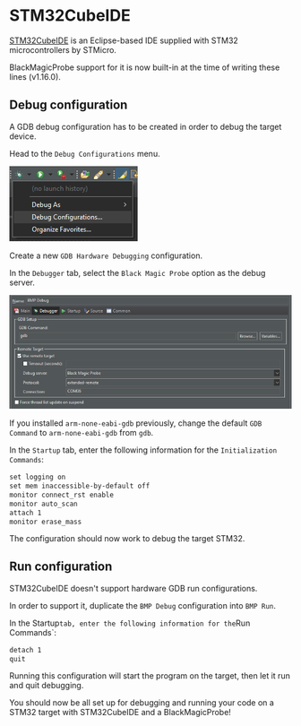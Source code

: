 # STM32CubeIDE

[STM32CubeIDE](https://www.st.com/en/development-tools/stm32cubeide.html) is an Eclipse-based IDE supplied with STM32 microcontrollers by STMicro.

BlackMagicProbe support for it is now built-in at the time of writing these lines (v1.16.0).

## Debug configuration

A GDB debug configuration has to be created in order to debug the target device.

Head to the `Debug Configurations` menu.

![](../_assets/stm32cubeide/debugconfigurations.png)

Create a new `GDB Hardware Debugging` configuration.

In the `Debugger` tab, select the `Black Magic Probe` option as the debug server.

![](../_assets/stm32cubeide/debuggertab.png)

If you installed `arm-none-eabi-gdb` previously, change the default `GDB Command` to `arm-none-eabi-gdb` from `gdb`.

In the `Startup` tab, enter the following information for the `Initialization Commands`:

```
set logging on
set mem inaccessible-by-default off
monitor connect_rst enable
monitor auto_scan
attach 1
monitor erase_mass
```

The configuration should now work to debug the target STM32.

## Run configuration

STM32CubeIDE doesn't support hardware GDB run configurations.

In order to support it, duplicate the `BMP Debug` configuration into `BMP Run`.

In the Startup` tab, enter the following information for the `Run Commands`:

```
detach 1
quit
```

Running this configuration will start the program on the target, then let it run and quit debugging.

You should now be all set up for debugging and running your code on a STM32 target with STM32CubeIDE and a BlackMagicProbe!
